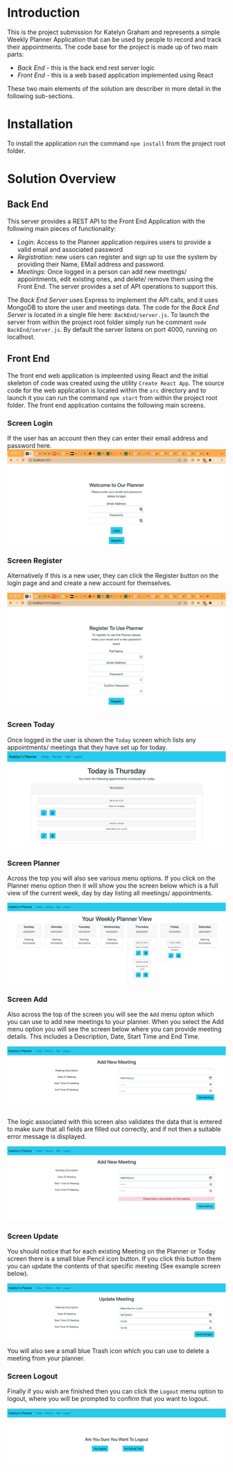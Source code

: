 # Introduction

This is the project submission for Katelyn Graham and represents a simple Weekly Planner Application that can
be used by people to record and track their appointments. The code base for the project is made up of two main parts:

- *Back End* - this is the back end rest server logic
- *Front End* - this is a web based application implemented using React 

These two main elements of the solution are describer in more detail in the following sub-sections.

# Installation
To install the application run the command `npm install` from the project root folder.

# Solution Overview
## Back End
This server provides a REST API to the Front End Application with the following main pieces of functionality:

- *Login*: Access to the Planner application requires users to provide a valid email and associated password 
- *Registration*: new users can register and sign up to use the system by providing their Name, EMail address and password.
- *Meetings*: Once logged in a person can add new meetings/ appointments,  edit existing ones, and delete/ remove them using the Front End. The server provides a set of API operations to support this.

The *Back End Server* uses Express to implement the API calls, and it uses MongoDB to store the user and meetings data.
The code for the *Back End Server* is located in a single file here: `BackEnd/server.js`.
To launch the server from within the project root folder simply run he comment `node BackEnd/server.js`. By default the server listens on port 4000, running on localhost.

## Front End
The front end web application is impleented using React and the initial skeleton of code was created using the utility `Create React App`.
The source code for the web application is located within the `src` directory and to launch it you can run the command `npm start` from within the project root folder. 
The front end application contains the following main screens.

### Screen Login
If the user has an account then they can enter their email address and password here.
![Login Screen](docimages/login.png "Login Screen")

### Screen Register
Alternatively if this is a new user, they can click the Register button on the login page and and create a new account for themselves.

![Register Screen](docimages/register.png "Register Screen")

### Screen Today
Once logged in the user is shown the `Today` screen which lists any appointments/ meetings that they have set up for today.
![Today Screen](docimages/today.png "Today Screen")

### Screen Planner
Across the top you will also see various menu options. If you click on the Planner menu option then it will show you the screen below which is a full view of the current week, day by day listing all meetings/ appointments.

![Planner Screen](docimages/planner.png "Planner Screen")

### Screen Add
Also across the top of the screen you will see the `Add` menu opton which you can use to add new meetings to your planner. When you select the Add menu option you will see the screen below where you can provide meeting details. This includes a Description, Date, Start Time and End Time.

![Add Screen](docimages/add.png "Add Screen")

The logic associated with this screen also validates the data that is entered to make sure that all fields are filled out correctly, and if not then a suitable error message is displayed.

![Add Screen Seror](docimages/add-error.png "Add Screen Error")


### Screen Update
You should notice that for each existing Meeting on the Planner or Today screen there is a small blue Pencil icon button. If you click this button them you can update the contents of that specific meeting (See example screen below). 

![Update Screen](docimages/update.png "Update Screen")

You will also see a small blue Trash icon which you can use to delete a meeting from your planner.

### Screen Logout
Finally if you wish are finished then you can click the `Logout` menu option to logout, where you will be prompted to confirm that you want to logout.

![Update Screen](docimages/logout.png "Update Screen")